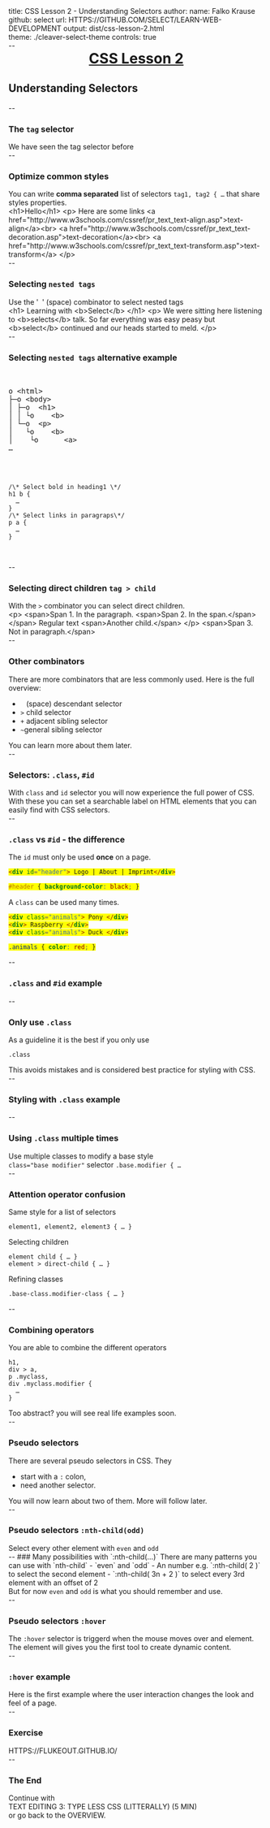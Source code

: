 title: CSS Lesson 2 - Understanding Selectors
author:
  name: Falko Krause
  github: select
  url: https://github.com/select/learn-web-development
output: dist/css-lesson-2.html
<!-- theme: ./revealjs-theme -->
theme: ./cleaver-select-theme
controls: true

--
# CSS Lesson 2
## Understanding Selectors
<script src="js-sandbox.js" type="text/javascript" charset="utf-8"></script>

--
### The `tag` selector
We have seen the tag selector before
<div class="js-sandbox" data-height="400" data-ace-options="enableLiveAutocompletion: true">
<style class="editor-css">h1 {
  text-align: center;
  text-decoration: underline;
  margin: 0;
}
p {
  margin: 0;
}
a {
  text-transform: uppercase;
  text-decoration: none;
}</style>
<script type="text/plain" class="editor-html"><h1>Hello</h1>
<p>
  Here are some links
  <a href="http://www.w3schools.com/cssref/pr_text_text-align.asp">text-align</a><br>
  <a href="http://www.w3schools.com/cssref/pr_text_text-decoration.asp">text-decoration</a><br>
  <a href="http://www.w3schools.com/cssref/pr_text_text-transform.asp">text-transform</a>
</p>
</script>
</div>

--
### Optimize common styles
You can write **comma separated** list of selectors `tag1, tag2 { …` that share styles properties.
<div class="js-sandbox" data-height="375" data-ace-options="enableLiveAutocompletion: true">
<style class="editor-css">h1, p {
  margin: 0;
}
h1 {
  text-align: center;
  text-decoration: underline;
}
a {
  text-transform: uppercase;
  text-decoration: none;
}</style>
<script type="text/plain" style="display: block;" class="editor-html"><h1>Hello</h1>
<p>
  Here are some links
  <a href="http://www.w3schools.com/cssref/pr_text_text-align.asp">text-align</a><br>
  <a href="http://www.w3schools.com/cssref/pr_text_text-decoration.asp">text-decoration</a><br>
  <a href="http://www.w3schools.com/cssref/pr_text_text-transform.asp">text-transform</a>
</p>
</script>
</div>

--
### Selecting `nested tags`
Use the '` `' (space) combinator to select nested tags
<div class="js-sandbox" data-height="425" data-ace-options="enableLiveAutocompletion: true">
<style class="editor-css">p b {
    color: green;
}
h1 b {
    font-weight: bold;
}
</style><script type="text/plain" style="display: block;" class="editor-html"><h1>
Learning with <b>Select</b>
</h1>
<p>
  We were sitting here listening 
  to <b>selects</b> talk. So far
  everything was easy peasy but
  <b>select</b> continued and our
  heads started to meld.
</p></script>
</div>

--
### Selecting `nested tags` alternative example
<div class="left">
<pre>
  <script type="text/plain" style="display: block;">
o <html>
├─o <body>
│ ├─o  <h1>
│ │ └o    <b>
│ └─o  <p>
│   └o    <b>
│    └o      <a>
…
  </script>
</pre>
</div>
<div class="right">
  <pre>
    <code>
/\* Select bold in heading1 \*/
h1 b {
  …
}
/\* Select links in paragraps\*/
p a {
  …
}
    </code>
  </pre>
</div>

--
### Selecting direct children `tag > child`
With the `>` combinator you can select direct children.
<div class="js-sandbox" data-height="425" data-ace-options="enableLiveAutocompletion: true">
<style class="editor-css">
span { background-color: yellow; }
p > span {
  background-color: lightblue;
}
</style>
<script type="text/plain" style="display: block;" class="editor-html">
<p>
  <span>Span 1. In the paragraph.
    <span>Span 2. In the span.</span>
  </span>
  Regular text
  <span>Another child.</span>
</p>
<span>Span 3. Not in paragraph.</span>
</script>
</div>

--
### Other combinators

There are more combinators that are less commonly used. Here is the full overview:

- ` ` (space) descendant selector 
- `>` child selector 
- `+` adjacent sibling selector 
- `~`general sibling selector 

You can learn more about them later.

--
### Selectors: `.class`, `#id`
With `class` and `id` selector you will now experience the full power of CSS.

With these you can set a searchable label on HTML elements that you can easily find with CSS selectors.


--
### `.class` vs `#id` - the difference

The `id` must only be used **once** on a page.
```html
<div id="header"> Logo | About | Imprint</div>
```
```css
#header { background-color: black; }
```

A `class` can be used many times.
```html
<div class="animals"> Pony </div>
<div> Raspberry </div>
<div class="animals"> Duck </div>
```
```css
.animals { color: red; }
```

--
### `.class` and `#id` example

<div class="js-sandbox" data-height="400">
<script type="text/plain" class="editor-html">
<div id="myheader"> Logo | About | Imprint</div>
<div class="animals"> Pony </div>
<div> Raspberry </div>
<div class="animals"> Duck </div>
</script>
<style class="editor-css">
#myheader {
  background-color: black;
  color: white;
  padding: 0 10px;
}
.animals {
  color: red;
}
</style>
</div>

--
### Only use `.class`

As a guideline it is the best if you only use

```
.class
```

This avoids mistakes and is considered best practice for styling with CSS.


--
### Styling with `.class` example

<div class="js-sandbox" data-height="400">
<script type="text/plain" class="editor-html"><div class="header">
  Logo |
  <span class="animals">Ponies</span> |
  Imprint
</div>
<div class="animals"> Platapus </div>
<div> Raspberry </div>
<div class="animals"> Duck </div>
</script>
<style class="editor-css">
.header {
  background-color: black;
  color: white;
  padding: 0 10px;
}
.animals {
  color: red;
}
</style>
</div>

--
### Using `.class` multiple times
Use multiple classes to modify a base style <br>
`class="base modifier"` selector `.base.modifier { …`
<div class="js-sandbox" data-height="300">
<script type="text/plain" class="editor-html">
<h4>My favorite things</h4>
<ul>
  <li class="animal best">Cat</li>
  <li class="animal">Horse</li>
  <li> Banana </li>
  <li class="animal">Duck</li>
</ul></script>
<style class="editor-css">
.animal {
  color: green;
  font-style: italic;
}
.animal.best {
  color: orange;
}
</style>
</div>

--
### Attention operator confusion

Same style for a list of selectors
```
element1, element2, element3 { … }
```

Selecting children
```
element child { … }
element > direct-child { … }
```

Refining classes
```
.base-class.modifier-class { … }
```

--
### Combining operators
You are able to combine the different operators
```
h1,
div > a,
p .myclass,
div .myclass.modifier {
  … 
}
```

Too abstract? you will see real life examples soon.

--
### Pseudo selectors
There are several pseudo selectors in CSS. They

- start with a `:` colon,
- need another selector.

You will now learn about two of them. More will follow later.

--
### Pseudo selectors `:nth-child(odd)`
Select every other element with `even` and `odd`
<div class="js-sandbox" data-height="300">
<script type="text/plain" class="editor-html">
<h4>My favorite things</h4>
<ul class="striped">
  <li>Cat</li>
  <li>Horse</li>
  <li>Banana</li>
  <li>Duck</li>
  <li>Skateboard</li>
  <li>Star Trek</li>
</ul></script>
<style class="editor-css">
.striped li:nth-child(odd) {
  background-color: #eee;
}
.striped {
  list-style: none;
  padding: 0;
  margin: 0;
}
</style>
</div>
--
### Many possibilities with `:nth-child(…)`
There are many patterns you can use with `nth-child`
- `even` and `odd`
- An number e.g. `:nth-child( 2 )` to select the second element
- `:nth-child( 3n + 2 )` to select every 3rd element with an offset of 2

But for now `even` and `odd` is what you should remember and use.

--
### Pseudo selectors `:hover`

The `:hover` selector is triggerd when the mouse moves over and element.

The element will gives you the first tool to create dynamic content.

--
### `:hover` example
Here is the first example where the user interaction changes the look and feel of a page.
<div class="js-sandbox" data-height="300">
<script type="text/plain" class="editor-html">
<h4>My favorite things</h4>
<ul class="striped">
  <li>Cat</li>
  <li>Horse</li>
  <li>Banana</li>
  <li>Duck</li>
  <li>Skateboard</li>
  <li>Star Trek</li>
</ul></script>
<style class="editor-css">
.striped li:nth-child(odd) {
  background-color: #eee;
}
.striped li:hover {
  background-color: #999;
}

.striped {
  list-style: none;
  padding: 0;
  margin: 0;
}
</style>
</div>

--
### Exercise

https://flukeout.github.io/

--
### The End
Continue with

<a href="text-editing-3.html">Text Editing 3: type less CSS (litterally) (5 min)</a>

or go back to the <a href="https://github.com/select/learn-web-development">overview</a>.
